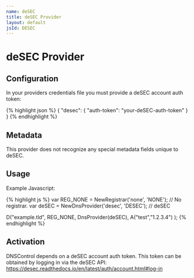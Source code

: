 ```yaml
---
name: deSEC
title: deSEC Provider
layout: default
jsId: DESEC
---
```

# deSEC Provider
## Configuration
In your providers credentials file you must provide a deSEC account auth token:

{% highlight json %}
{
  "desec": {
    "auth-token": "your-deSEC-auth-token"
  }
}
{% endhighlight %}

## Metadata
This provider does not recognize any special metadata fields unique to deSEC.

## Usage
Example Javascript:

{% highlight js %}
var REG_NONE = NewRegistrar('none', 'NONE');    // No registrar.
var deSEC = NewDnsProvider('desec', 'DESEC');  // deSEC

D("example.tld", REG_NONE, DnsProvider(deSEC),
    A("test","1.2.3.4")
);
{% endhighlight %}

## Activation
DNSControl depends on a deSEC account auth token.
This token can be obtained by logging in via the deSEC API: https://desec.readthedocs.io/en/latest/auth/account.html#log-in
